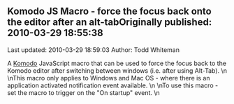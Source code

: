 ## Komodo JS Macro - force the focus back onto the editor after an alt-tabOriginally published: 2010-03-29 18:55:38 
Last updated: 2010-03-29 18:59:03 
Author: Todd Whiteman 
 
A [Komodo](http://www.activestate.com/komodo) JavaScript macro that can be used to force the focus back to the Komodo editor after switching between windows (i.e. after using Alt-Tab).\n\nThis macro only applies to Windows and Mac OS - where there is an application activated notification event available.\n\nTo use this macro - set the macro to trigger on the "On startup" event.\n